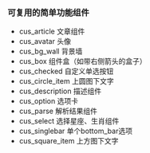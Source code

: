 ### 可复用的简单功能组件

- cus_article 文章组件
- cus_avatar 头像
- cus_bg_wall 背景墙
- cus_box 组件盒（如带右侧箭头的盒子）
- cus_checked 自定义单选按钮
- cus_circle_item 上圆图下文字
- cus_description 描述组件
- cus_option 选项卡
- cus_parse 解析结果组件
- cus_select 选择星座、生肖组件
- cus_singlebar 单个bottom_bar选项
- cus_square_item 上方图下文字
